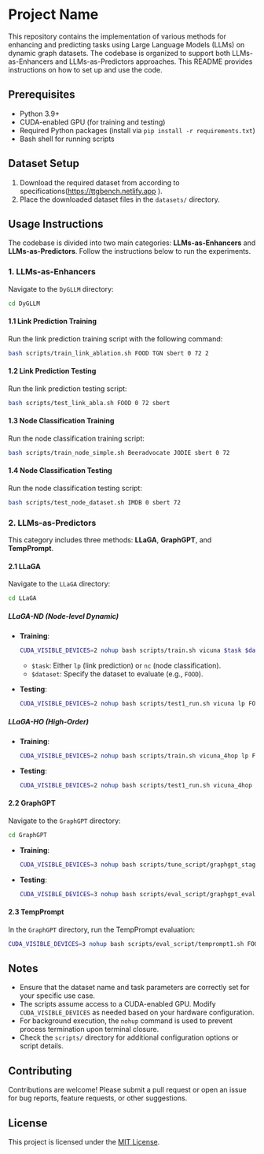 # Project Name

This repository contains the implementation of various methods for enhancing and predicting tasks using Large Language Models (LLMs) on dynamic graph datasets. The codebase is organized to support both LLMs-as-Enhancers and LLMs-as-Predictors approaches. This README provides instructions on how to set up and use the code.

## Prerequisites

- Python 3.9+
- CUDA-enabled GPU (for training and testing)
- Required Python packages (install via `pip install -r requirements.txt`)
- Bash shell for running scripts

## Dataset Setup

1. Download the required dataset from according to specifications(https://ttgbench.netlify.app ).
2. Place the downloaded dataset files in the `datasets/` directory.

## Usage Instructions

The codebase is divided into two main categories: **LLMs-as-Enhancers** and **LLMs-as-Predictors**. Follow the instructions below to run the experiments.

### 1. LLMs-as-Enhancers

Navigate to the `DyGLLM` directory:

```bash
cd DyGLLM
```

#### 1.1 Link Prediction Training

Run the link prediction training script with the following command:

```bash
bash scripts/train_link_ablation.sh FOOD TGN sbert 0 72 2
```

#### 1.2 Link Prediction Testing

Run the link prediction testing script:

```bash
bash scripts/test_link_abla.sh FOOD 0 72 sbert
```

#### 1.3 Node Classification Training

Run the node classification training script:

```bash
bash scripts/train_node_simple.sh Beeradvocate JODIE sbert 0 72
```

#### 1.4 Node Classification Testing

Run the node classification testing script:

```bash
bash scripts/test_node_dataset.sh IMDB 0 sbert 72
```

### 2. LLMs-as-Predictors

This category includes three methods: **LLaGA**, **GraphGPT**, and **TempPrompt**.

#### 2.1 LLaGA

Navigate to the `LLaGA` directory:

```bash
cd LLaGA
```

##### LLaGA-ND (Node-level Dynamic)

- **Training**:

  ```bash
  CUDA_VISIBLE_DEVICES=2 nohup bash scripts/train.sh vicuna $task $dataset 16 sbert 72 0 sbert
  ```

  - `$task`: Either `lp` (link prediction) or `nc` (node classification).
  - `$dataset`: Specify the dataset to evaluate (e.g., `FOOD`).

- **Testing**:

  ```bash
  CUDA_VISIBLE_DEVICES=2 nohup bash scripts/test1_run.sh vicuna lp FOOD 32 sbert 72 0 sbert &
  ```

##### LLaGA-HO (High-Order)

- **Training**:

  ```bash
  CUDA_VISIBLE_DEVICES=2 nohup bash scripts/train.sh vicuna_4hop lp FOOD 16 sbert 72 0 sbert &
  ```

- **Testing**:

  ```bash
  CUDA_VISIBLE_DEVICES=2 nohup bash scripts/test1_run.sh vicuna_4hop lp FOOD 32 sbert 72 0 sbert &
  ```

#### 2.2 GraphGPT

Navigate to the `GraphGPT` directory:

```bash
cd GraphGPT
```

- **Training**:

  ```bash
  CUDA_VISIBLE_DEVICES=3 nohup bash scripts/tune_script/graphgpt_stage2.sh FOOD lp sbert 72 0 sbert &
  ```

- **Testing**:

  ```bash
  CUDA_VISIBLE_DEVICES=3 nohup bash scripts/eval_script/graphgpt_eval.sh FOOD lp sbert 72 0 sbert &
  ```

#### 2.3 TempPrompt

In the `GraphGPT` directory, run the TempPrompt evaluation:

```bash
CUDA_VISIBLE_DEVICES=3 nohup bash scripts/eval_script/temprompt1.sh FOOD lp 72 0 nondst2 sbert &
```

## Notes

- Ensure that the dataset name and task parameters are correctly set for your specific use case.
- The scripts assume access to a CUDA-enabled GPU. Modify `CUDA_VISIBLE_DEVICES` as needed based on your hardware configuration.
- For background execution, the `nohup` command is used to prevent process termination upon terminal closure.
- Check the `scripts/` directory for additional configuration options or script details.

## Contributing

Contributions are welcome! Please submit a pull request or open an issue for bug reports, feature requests, or other suggestions.

## License

This project is licensed under the [MIT License](LICENSE).